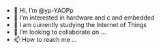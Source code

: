 - 👋 Hi, I’m @yp-YAOPp
- 👀 I'm interested in hardware and c and embedded
- 🌱 I am currently studying the Internet of Things
- 💞️ I’m looking to collaborate on ...
- 📫 How to reach me ...

<!---
yp-YAOPp/yp-YAOPp is a ✨ special ✨ repository because its `README.md` (this file) appears on your GitHub profile.
You can click the Preview link to take a look at your changes.
--->
